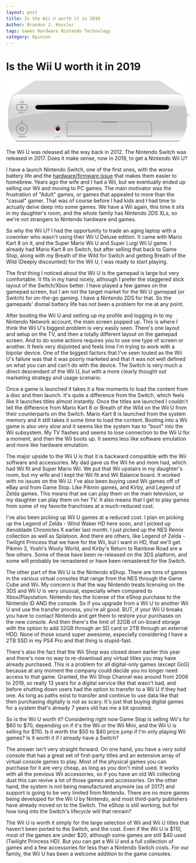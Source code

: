 ```yaml
---
layout: post
title: Is the Wii U worth it in 2019
Author: Brandon J. Kessler
tags: Games Hardware Nintendo Technology
category: Opinion
---
```


# Is the Wii U worth it in 2019
![Wii U Console](/assets/img/Wii_U_640px.png)

The Wii U was released all the way back in 2012. The Nintendo Switch was released in 2017. Does it make sense, now in 2019, to get a Nintendo Wii U?

I have a launch Nintendo Switch, one of the first ones, with the worse battery life and the [hardware/firmware issue](https://www.forbes.com/sites/jasonevangelho/2018/04/24/every-nintendo-switch-can-be-hacked-and-the-tools-just-went-public/#15b045e568e5) that makes them easier to homebrew. Years ago the wife and I had a Wii, but we eventually ended up selling our Wii and moving to PC games. The main motivator was the frustration of "Adult" games, or games that appealed to more than the "casual" gamer. That was of course before I had kids and I had time to actually delve deep into some games. We have a Wii again, this time it sits in my daughter's room, and the whole family has Nintendo 2DS XLs, so we're not strangers to Nintendo hardware and games.

<!--more-->

So why the Wii U? I had the opportunity to trade an aging laptop with a coworker who wasn't using their Wii U Deluxe edition. It came with Mario Kart 8 on it, and the Super Mario Wii U and Super Luigi Wii U game. I already had Mario Kart 8 on Switch, but after selling that back to Game Stop, along with my Breath of the Wild for Switch and getting Breath of the Wild (Deeply discounted) for the Wii U, I was ready to start playing.

The first thing I noticed about the Wii U is the gamepad is large but very comfortable. It fits in my hand nicely, although I prefer the staggered stick layout of the Switch/Xbox better. I have played a few games on the gamepad screen, but I am not the target market for the Wii U gamepad (or Switch) for on-the-go gaming. I have a Nintendo 2DS for that. So the gamepads' dismal battery life has not been a problem for me at any point.

After booting the Wii U and setting up my profile and logging in to my Nintendo Network account, the main screen popped up. This is where I think the Wii U's biggest problem is very easily seen. There's one layout and setup on the TV, and then a totally different layout on the gamepad screen. And to do some actions requires you to use one type of screen or another. It feels very disjointed and feels lime I'm trying to work with a bipolar device. One of the biggest factors that I've seen touted as the Wii U's failure was that it was poorly marketed and that it was not well defined on what you can and can't do with the device. The Switch is very much a direct descendant of the Wii U, but with a more clearly thought out marketing strategy and usage scenario.

Once a game is launched it takes it a few moments to load the content from a disc and then launch. It's quite a difference from the Switch, which feels like it launches titles almost instantly. Once the titles are launched I couldn't tell the difference from Mario Kart 8 or Breath of the Wild on the Wii U from their counterparts on the Switch. Mario Kart 8 is launched from the system memory and it still takes it some time to load the content. Booting into a Wii game is also very slow and it seems like the system has to "boot" into the Wii subsystem. My TV flashes and seems to lose connection to the Wii U for a moment, and then the Wii boots up. It seems less like software emulation and more like hardware emulation.

The major upside to the Wii U is that it is backward compatible with the Wii software and accessories. My dad gave us the Wii he and mom had, which had Wii fit and Super Mario Wii. We put that Wii upstairs in my daughter's room, but my wife and I kept the Wii fit and Wii Balance board. It worked with no issues on the Wii U. I've also been buying used Wii games off of eBay and from Game Stop. Like Pikmin games, and Kirby, and Legend of Zelda games. This means that we can play them on the main television, or my daughter can play them on her TV. It also means that I get to play games from some of my favorite franchises at a much-reduced cost.

I've also been picking up Wii U games at a reduced cost. I plan on picking up the Legend of Zelda - Wind Waker HD here soon, and I picked up Xenoblade Chronicles X earlier last month. I just picked up the NES Remix collection as well as Splatoon. And there are others, like Legend of Zelda - Twilight Princess that we have for the Wii, but I want in HD, that we'll get. Pikmin 3, Yoshi's Wooly World, and Kirby's Return to Rainbow Road are a few others. Some of these have been re-released on the 3DS platform, and some will probably be remastered or have been remastered for the Switch.

The other part of the Wii U is the Nintendo eShop. There are tons of games in the various virtual consoles that range from the NES through the Game Cube and Wii. My concern is that the way Nintendo treats licensing on the 3DS and Wii U is very unusual, especially when compared to Xbox/Playstation. Nintendo ties the license of the eShop purchase to the Nintendo ID AND the console. So if you upgrade from a Wii U to another Wii U and use the transfer process, you're all good. BUT, if your Wii U breaks you have to contact Nintendo and get them to restore your purchases on the new console. And then there's the limit of 32GB of on-board storage with the option to add 32GB through an SD card or 2TB through an external HDD. None of those sound super awesome, especially considering I have a 2TB SSD in my PS4 Pro and that thing is stupid-fast.

There's also the fact that the Wii Shop was closed down earlier this year and there's now no way to re-download any virtual titles you may have already purchased. This is a problem for all digital-only games (except GoG) because at any moment the company could decide you no longer need access to that game. Granted, the Wii Shop Channel was around from 2006 to 2019, so really 13 years for a digital service like that wasn't bad, and before shutting down users had the option to transfer to a Wii U if they had one. As long as paths exist to transfer and continue to use data like that then purchasing digitally is not as scary. It's just that buying digital games for a system that's already 7 years old has me a bit spooked.

So is the Wii U worth it? Considering right now Game Stop is selling Wii's for $60 to $70, depending on if it's the Wii or the Wii Mini, and the Wii U is selling for $110. Is it worth the $50 to $40 price jump if I'm only playing Wii games? Is it worth it if I already have a Switch?

The answer isn't very straight forward. On one hand, you have a very solid console that has a great set of first-party titles and an extensive array of virtual console games to play. Most of the physical games you can purchase for it are very cheap, as long as you don't mind used. It works with all the previous Wii accessories, so if you have an old Wii collecting dust this can revive a lot of those games and accessories. On the other hand, the system is not being manufactured anymore (as of 2017) and support is going to be very limited from Nintendo. There are no more games being developed for the Wii U by Nintendo, and most third-party publishers have already moved on to the Switch. The eShop is still working, but for how long into the Switch's lifecycle will that remain?

The Wii U is worth it simply for the large selection of Wii and Wii U titles that haven't been ported to the Switch, and the cost. Even if the Wii U is $110, most of the games are under $20, although some games are still $40 used (Twilight Princess HD). But you can get a Wii U and a full collection of games and a few accessories for less than a Nintendo Switch costs. For our family, the Wii U has been a welcome addition to the game consoles.
